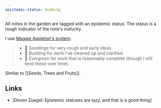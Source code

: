 ```yaml
---
epistemic-status: budding
---
```


All notes in the garden are tagged with an epistemic status. The status is a rough indicator of the note's maturity.

I use [Maggie Appleton's system](https://maggieappleton.com/garden-history):

> - 🌱 _Seedlings_ for very rough and early ideas <br>
> - 🌿 _Budding_ for work I've cleaned up and clarified <br>
> - 🌳 _Evergreen_ for work that is reasonably complete (though I still tend these over time).

Similar to [[Seeds, Trees and Fruits]].

## Links

- [Devon Zuegel: Epistemic statuses are lazy, and that is a good thing]